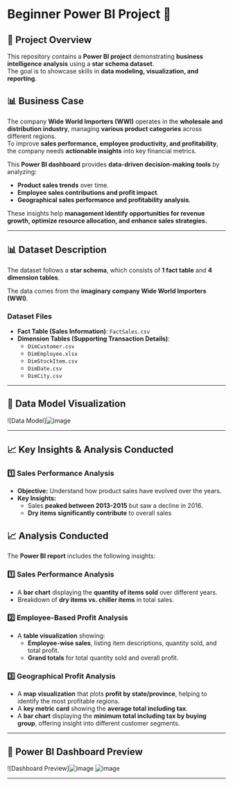 # Beginner Power BI Project 📌

## 📌 Project Overview
This repository contains a **Power BI project** demonstrating **business intelligence analysis** using a **star schema dataset**.  
The goal is to showcase skills in **data modeling, visualization, and reporting**.

## 📊 Business Case
The company **Wide World Importers (WWI)** operates in the **wholesale and distribution industry**, managing **various product categories** across different regions.  
To improve **sales performance, employee productivity, and profitability**, the company needs **actionable insights** into key financial metrics.  

This **Power BI dashboard** provides **data-driven decision-making tools** by analyzing:
- **Product sales trends** over time.
- **Employee sales contributions and profit impact**.
- **Geographical sales performance and profitability analysis**.

These insights help **management identify opportunities for revenue growth, optimize resource allocation, and enhance sales strategies.**

---

## 📊 Dataset Description
The dataset follows a **star schema**, which consists of **1 fact table** and **4 dimension tables**.

The data comes from the **imaginary company Wide World Importers (WWI)**.

### **Dataset Files**
- **Fact Table (Sales Information)**: `FactSales.csv`
- **Dimension Tables (Supporting Transaction Details)**:
  - `DimCustomer.csv`
  - `DimEmployee.xlsx`
  - `DimStockItem.csv`
  - `DimDate.csv`
  - `DimCity.csv`

---

## 📸 Data Model Visualization

![Data Model]![image](https://github.com/user-attachments/assets/1a2b03be-a864-4029-b5fc-086a003d23c1)



---

## 📈 Key Insights & Analysis Conducted

### 1️⃣ **Sales Performance Analysis**
- **Objective:** Understand how product sales have evolved over the years.
- **Key Insights:**
  - Sales **peaked between 2013-2015** but saw a decline in 2016.
  - **Dry items significantly contribute** to overall sales

## 📈 Analysis Conducted
The **Power BI report** includes the following insights:

### 1️⃣ **Sales Performance Analysis**
- A **bar chart** displaying the **quantity of items sold** over different years.
- Breakdown of **dry items vs. chiller items** in total sales.

### 2️⃣ **Employee-Based Profit Analysis**
- A **table visualization** showing:
  - **Employee-wise sales**, listing item descriptions, quantity sold, and total profit.
  - **Grand totals** for total quantity sold and overall profit.

### 3️⃣ **Geographical Profit Analysis**
- A **map visualization** that plots **profit by state/province**, helping to identify the most profitable regions.
- A **key metric card** showing the **average total including tax**.
- A **bar chart** displaying the **minimum total including tax by buying group**, offering insight into different customer segments.


---

## 📸 Power BI Dashboard Preview

![Dashboard Preview]![image](https://github.com/user-attachments/assets/f8f4f074-b625-4724-af9f-f3a5f7aa2945)
![image](https://github.com/user-attachments/assets/455d7feb-80cf-4c74-980a-ce29765fbe79)


---

